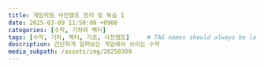 ```yaml
---
title: 게임학원 사전캠프 정리 및 복습 1
date: 2025-03-09 11:50:00 +0900
categories: [수학, 기하와 벡터]
tags: [수학, 기하, 벡터, 기초, 사전캠프]     # TAG names should always be lowercase
description: 간단하게 살펴보는 게임에서 쓰이는 수학
media_subpath: /assets/img/20250309
---
```


